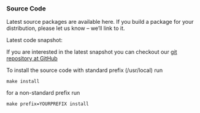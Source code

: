 ### Source Code

Latest source packages are available here. If you build a package for your distribution, please let us know – we’ll link to it.

Latest code snapshot:

If you are interested in the latest snapshot you can checkout our [git repository at GitHub](https://github.com/shutter-project/shutter)

To install the source code with standard prefix (/usr/local) run

~~~
make install
~~~

for a non-standard prefix run

~~~
make prefix=YOURPREFIX install
~~~